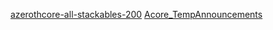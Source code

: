 [azerothcore-all-stackables-200](https://github.com/WoTLKAcoreDevelopment/azerothcore-all-stackables-200.git)
[Acore_TempAnnouncements](https://github.com/WoTLKAcoreDevelopment/Acore_TempAnnouncements)
